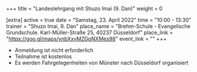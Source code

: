 +++
title = "Landeslehrgang mit Shuzo Imai (9. Dan)"
weight = 0

[extra]
active = true
date = "Samstag, 23. April 2022"
time = "10:00 - 13:30"
trainer = "Shuzo Imai, 9. Dan"
place_name = "Brehm-Schule - Evangelische Grundschule. Karl-Müller-Straße 25, 40237 Düsseldorf"
place_link = "https://goo.gl/maps/ynbXxyMZGpNXMes98"
event_link = ""
+++

* Anmeldung ist nicht erforderlich
* Teilnahme ist kostenlos
* Es werden Fahrgelegenheiten von Münster nach Düsseldorf organisiert
